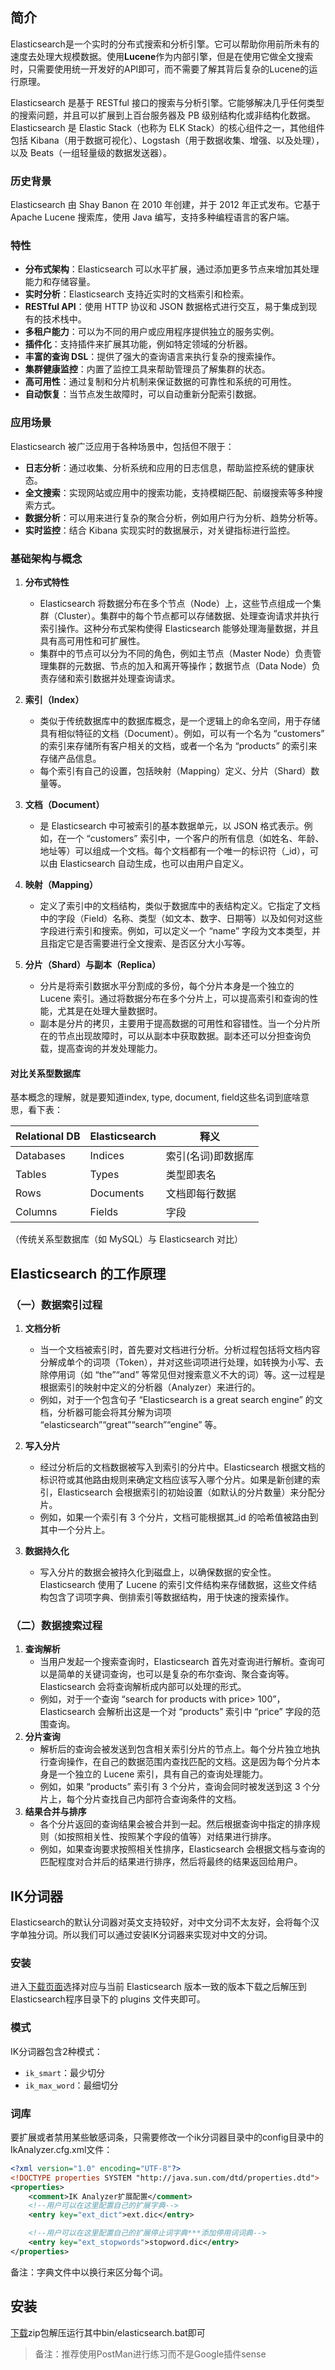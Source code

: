 ## 简介

Elasticsearch是一个实时的分布式搜索和分析引擎。它可以帮助你用前所未有的速度去处理大规模数据。使用**Lucene**作为内部引擎，但是在使用它做全文搜索时，只需要使用统一开发好的API即可，而不需要了解其背后复杂的Lucene的运行原理。

Elasticsearch 是基于 RESTful 接口的搜索与分析引擎。它能够解决几乎任何类型的搜索问题，并且可以扩展到上百台服务器及 PB 级别结构化或非结构化数据。Elasticsearch 是 Elastic Stack（也称为 ELK Stack）的核心组件之一，其他组件包括 Kibana（用于数据可视化）、Logstash（用于数据收集、增强、以及处理），以及 Beats（一组轻量级的数据发送器）。

### 历史背景

Elasticsearch 由 Shay Banon 在 2010 年创建，并于 2012 年正式发布。它基于 Apache Lucene 搜索库，使用 Java 编写，支持多种编程语言的客户端。

### 特性

- **分布式架构**：Elasticsearch 可以水平扩展，通过添加更多节点来增加其处理能力和存储容量。
- **实时分析**：Elasticsearch 支持近实时的文档索引和检索。
- **RESTful API**：使用 HTTP 协议和 JSON 数据格式进行交互，易于集成到现有的技术栈中。
- **多租户能力**：可以为不同的用户或应用程序提供独立的服务实例。
- **插件化**：支持插件来扩展其功能，例如特定领域的分析器。
- **丰富的查询 DSL**：提供了强大的查询语言来执行复杂的搜索操作。
- **集群健康监控**：内置了监控工具来帮助管理员了解集群的状态。
- **高可用性**：通过复制和分片机制来保证数据的可靠性和系统的可用性。
- **自动恢复**：当节点发生故障时，可以自动重新分配索引数据。

### 应用场景

Elasticsearch 被广泛应用于各种场景中，包括但不限于：

- **日志分析**：通过收集、分析系统和应用的日志信息，帮助监控系统的健康状态。
- **全文搜索**：实现网站或应用中的搜索功能，支持模糊匹配、前缀搜索等多种搜索方式。
- **数据分析**：可以用来进行复杂的聚合分析，例如用户行为分析、趋势分析等。
- **实时监控**：结合 Kibana 实现实时的数据展示，对关键指标进行监控。



### 基础架构与概念

1. **分布式特性**
   
   - Elasticsearch 将数据分布在多个节点（Node）上，这些节点组成一个集群（Cluster）。集群中的每个节点都可以存储数据、处理查询请求并执行索引操作。这种分布式架构使得 Elasticsearch 能够处理海量数据，并且具有高可用性和可扩展性。
   - 集群中的节点可以分为不同的角色，例如主节点（Master Node）负责管理集群的元数据、节点的加入和离开等操作；数据节点（Data Node）负责存储和索引数据并处理查询请求。

2. **索引（Index）**
   
   - 类似于传统数据库中的数据库概念，是一个逻辑上的命名空间，用于存储具有相似特征的文档（Document）。例如，可以有一个名为 “customers” 的索引来存储所有客户相关的文档，或者一个名为 “products” 的索引来存储产品信息。
   - 每个索引有自己的设置，包括映射（Mapping）定义、分片（Shard）数量等。

3. **文档（Document）**
   
   - 是 Elasticsearch 中可被索引的基本数据单元，以 JSON 格式表示。例如，在一个 “customers” 索引中，一个客户的所有信息（如姓名、年龄、地址等）可以组成一个文档。每个文档都有一个唯一的标识符（_id），可以由 Elasticsearch 自动生成，也可以由用户自定义。

4. **映射（Mapping）**
   
   - 定义了索引中的文档结构，类似于数据库中的表结构定义。它指定了文档中的字段（Field）名称、类型（如文本、数字、日期等）以及如何对这些字段进行索引和搜索。例如，可以定义一个 “name” 字段为文本类型，并且指定它是否需要进行全文搜索、是否区分大小写等。

5. **分片（Shard）与副本（Replica）**
   
   - 分片是将索引数据水平分割成的多份，每个分片本身是一个独立的 Lucene 索引。通过将数据分布在多个分片上，可以提高索引和查询的性能，尤其是在处理大量数据时。
   - 副本是分片的拷贝，主要用于提高数据的可用性和容错性。当一个分片所在的节点出现故障时，可以从副本中获取数据。副本还可以分担查询负载，提高查询的并发处理能力。

#### 对比关系型数据库

基本概念的理解，就是要知道index, type, document, field这些名词到底啥意思，看下表：

| **Relational DB** | **Elasticsearch** | **释义**     |
| ----------------- | ----------------- | ---------- |
| Databases         | Indices           | 索引(名词)即数据库 |
| Tables            | Types             | 类型即表名      |
| Rows              | Documents         | 文档即每行数据    |
| Columns           | Fields            | 字段         |

（传统关系型数据库（如 MySQL）与 Elasticsearch 对比）

## Elasticsearch 的工作原理

### （一）数据索引过程

1. **文档分析**
   
   - 当一个文档被索引时，首先要对文档进行分析。分析过程包括将文档内容分解成单个的词项（Token），并对这些词项进行处理，如转换为小写、去除停用词（如 “the”“and” 等常见但对搜索意义不大的词）等。这一过程是根据索引的映射中定义的分析器（Analyzer）来进行的。
   - 例如，对于一个包含句子 “Elasticsearch is a great search engine” 的文档，分析器可能会将其分解为词项 “elasticsearch”“great”“search”“engine” 等。

2. **写入分片**
   
   - 经过分析后的文档数据被写入到索引的分片中。Elasticsearch 根据文档的标识符或其他路由规则来确定文档应该写入哪个分片。如果是新创建的索引，Elasticsearch 会根据索引的初始设置（如默认的分片数量）来分配分片。
   - 例如，如果一个索引有 3 个分片，文档可能根据其_id 的哈希值被路由到其中一个分片上。

3. **数据持久化**
   
   - 写入分片的数据会被持久化到磁盘上，以确保数据的安全性。Elasticsearch 使用了 Lucene 的索引文件结构来存储数据，这些文件结构包含了词项字典、倒排索引等数据结构，用于快速的搜索操作。

### （二）数据搜索过程

1. **查询解析**
   - 当用户发起一个搜索查询时，Elasticsearch 首先对查询进行解析。查询可以是简单的关键词查询，也可以是复杂的布尔查询、聚合查询等。Elasticsearch 会将查询解析成内部可以处理的形式。
   - 例如，对于一个查询 “search for products with price> 100”，Elasticsearch 会解析出这是一个对 “products” 索引中 “price” 字段的范围查询。
2. **分片查询**
   - 解析后的查询会被发送到包含相关索引分片的节点上。每个分片独立地执行查询操作，在自己的数据范围内查找匹配的文档。这是因为每个分片本身是一个独立的 Lucene 索引，具有自己的查询处理能力。
   - 例如，如果 “products” 索引有 3 个分片，查询会同时被发送到这 3 个分片上，每个分片查找自己内部符合查询条件的文档。
3. **结果合并与排序**
   - 各个分片返回的查询结果会被合并到一起。然后根据查询中指定的排序规则（如按照相关性、按照某个字段的值等）对结果进行排序。
   - 例如，如果查询要求按照相关性排序，Elasticsearch 会根据文档与查询的匹配程度对合并后的结果进行排序，然后将最终的结果返回给用户。

## IK分词器

Elasticsearch的默认分词器对英文支持较好，对中文分词不太友好，会将每个汉字单独分词。所以我们可以通过安装IK分词器来实现对中文的分词。

### 安装

进入[下载页面](https://github.com/medcl/elasticsearch-analysis-ik/tags)选择对应与当前 Elasticsearch 版本一致的版本下载之后解压到Elasticsearch程序目录下的 plugins 文件夹即可。

### 模式

IK分词器包含2种模式：

- `ik_smart`：最少切分
- `ik_max_word`：最细切分

### 词库

要扩展或者禁用某些敏感词条，只需要修改一个ik分词器目录中的config目录中的IkAnalyzer.cfg.xml文件：

```xml
<?xml version="1.0" encoding="UTF-8"?>
<!DOCTYPE properties SYSTEM "http://java.sun.com/dtd/properties.dtd">
<properties>
    <comment>IK Analyzer扩展配置</comment>
    <!--用户可以在这里配置自己的扩展字典-->
    <entry key="ext_dict">ext.dic</entry>

    <!--用户可以在这里配置自己的扩展停止词字典***添加停用词词典-->
    <entry key="ext_stopwords">stopword.dic</entry>
</properties>
```

备注：字典文件中以换行来区分每个词。

## 安装

[下载](https://www.elastic.co/downloads/elasticsearch)zip包解压运行其中bin/elasticsearch.bat即可

> 备注：推荐使用PostMan进行练习而不是Google插件sense



